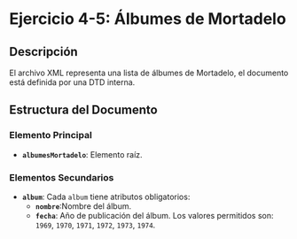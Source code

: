 # Ejercicio 4-5: Álbumes de Mortadelo

## Descripción
El archivo XML representa una lista de álbumes de Mortadelo, el documento está definida por una DTD interna.

## Estructura del Documento
### Elemento Principal
- **`albumesMortadelo`**: Elemento raíz.

### Elementos Secundarios
- **`album`**: Cada `album` tiene atributos obligatorios:
  - **`nombre`**:Nombre del álbum.
  - **`fecha`**: Año de publicación del álbum. Los valores permitidos son: `1969`, `1970`, `1971`, `1972`, `1973`, `1974`.